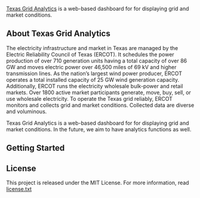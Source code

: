 [Texas Grid Analytics](http://grid-analytics.ece.utexas.edu/) is a web-based dashboard for for displaying grid and market conditions. 

## About Texas Grid Analytics
The electricity infrastructure and market in Texas are managed by the Electric Reliability Council of Texas (ERCOT). It schedules the power production of over 710 generation units having a total capacity of over 86 GW and moves electric power over 46,500 miles of 69 kV and higher transmission lines. As the nation’s largest wind power producer, ERCOT operates a total installed capacity of 25 GW wind generation capacity. Additionally, ERCOT runs the electricity wholesale bulk-power and retail markets. Over 1800 active market participants generate, move, buy, sell, or use wholesale electricity. To operate the Texas grid reliably, ERCOT monitors and collects grid and market conditions. Collected data are diverse and voluminous.

Texas Grid Analytics is a web-based dashboard for for displaying grid and market conditions. In the future, we aim to have analytics functions as well.

## Getting Started






## License

This project is released under the MIT License. For more information, read [license.txt](docs/license.txt)

